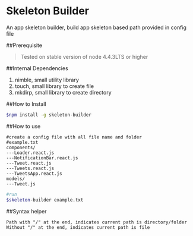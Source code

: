 # Skeleton Builder
An app skeleton builder, build app skeleton based path provided in config file

##Prerequisite
>Tested on stable version of node 4.4.3LTS or higher

##Internal Dependencies
1.  nimble, small utility library
2.  touch, small library to create file
3.  mkdirp, small library to create directory

##How to Install
```bash
$npm install -g skeleton-builder
```

##How to use
```
#create a config file with all file name and folder
#example.txt
components/
---Loader.react.js
---NotificationBar.react.js
---Tweet.react.js
---Tweets.react.js
---TweetsApp.react.js
models/
---Tweet.js
```
```bash
#run
$skeleton-builder example.txt
```

##Syntax helper
```
Path with "/" at the end, indicates current path is directory/folder
Without "/" at the end, indicates current path is file
```

